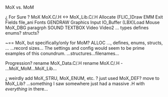 


MoX vs. MoM


¿ For Sure ?
MoX
    MoX.C/.H <-> MoX_Lib.C/.H
    Allocate
    (FLIC_)Draw
    EMM
    Exit
    Fields
    file_ani
    Fonts
    GENDRAW
    Graphics
    Input
    IO_Buffer
    (LBX)Load
    Mouse
    MoX_DBG
    paragrph
    SOUND
    TEXTBOX
    Video
    Video2
    ...
    types
    defines
    enums?
    structs?

~== MoX, but specifically/only for MoM?
ALLOC
..., defines, enums, structs, ...
...record sizes...
The settings and config would seem to be prime examples of this conundrum.
    ...structures...filenames...

Progression?
rename MoX_Data.C/.H
rename MoX.C/.H - ...MoX_MoM...MoX_Lib...

¿ weirdly add MoX_STRU, MoX_ENUM, etc. ? just used MoX_DEF? move to MoX_Lib?
...something I saw somewhere just had a massive <lib name>.H with *everything* in there...
